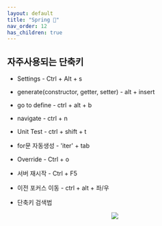 ```yaml
---
layout: default
title: "Spring 🐍"
nav_order: 12
has_children: true
---
```


## 자주사용되는 단축키

* Settings - Ctrl + Alt + s
* generate(constructor, getter, setter) - alt + insert
* go to define - ctrl + alt + b
* navigate - ctrl + n
* Unit Test - ctrl + shift + t
* for문 자동생성 - 'iter' + tab
* Override - Ctrl + o
* 서버 재시작 - Ctrl + F5
* 이전 포커스 이동 - ctrl + alt + 좌/우

* 단축키 검색법

<p align="center">
  <img src="https://taehyungs-programming-blog.github.io/blog/assets/images/spring/basic/basic-1-3.png"/>
</p>